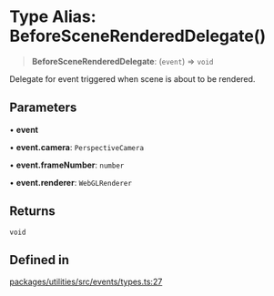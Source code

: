 # Type Alias: BeforeSceneRenderedDelegate()

> **BeforeSceneRenderedDelegate**: (`event`) => `void`

Delegate for event triggered when scene is about to be rendered.

## Parameters

• **event**

• **event.camera**: `PerspectiveCamera`

• **event.frameNumber**: `number`

• **event.renderer**: `WebGLRenderer`

## Returns

`void`

## Defined in

[packages/utilities/src/events/types.ts:27](https://github.com/cognitedata/reveal/blob/2acd9d17229d2bc8e309653b4d6a39ad941e44f1/viewer/packages/utilities/src/events/types.ts#L27)
